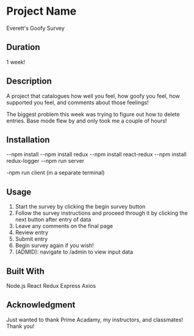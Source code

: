 # Project Name

Everett's Goofy Survey
## Duration

1 week!

## Description

A project that catalogues how well you feel, how goofy you feel, how supported you feel, and comments about those feelings!

The biggest problem this week was trying to figure out how to delete entries. Base mode flew by and only took me a couple of hours!

## Installation

--npm install
--npm install redux
--npm install react-redux
--npm install redux-logger
--npm run server

-npm run client (in a separate terminal)

## Usage

1. Start the survey by clicking the begin survey button
2. Follow the survey instructions and proceed through it by
clicking the next button after entry of data
3. Leave any comments on the final page
4. Review entry
5. Submit entry
6. Begin survey again if you wish!
7. (ADMID): navigate to /admin to view input data

## Built With

Node.js
React
Redux
Express
Axios

## Acknowledgment

Just wanted to thank Prime Acadamy, my instructors, and classmates! Thank you!

